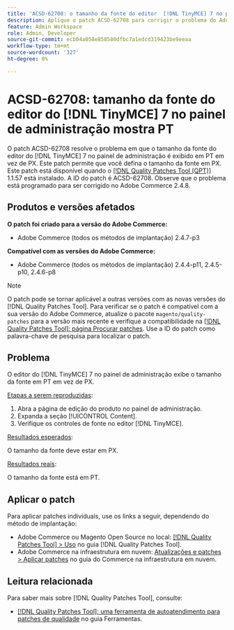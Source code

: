 ```yaml
---
title: 'ACSD-62708: o tamanho da fonte do editor  [!DNL TinyMCE] 7 no painel do administrador mostra PT'
description: Aplique o patch ACSD-62708 para corrigir o problema do Adobe Commerce em que o tamanho da fonte do editor do  [!DNL TinyMCE] 7 no administrador mostra PT e não PX. Agora, você também pode definir o tamanho da fonte em PX em vez de PT.
feature: Admin Workspace
role: Admin, Developer
source-git-commit: ecb04a058e858580dfbc7a1edcd319423be9eeaa
workflow-type: tm+mt
source-wordcount: '327'
ht-degree: 0%

---
```



# ACSD-62708: tamanho da fonte do editor do [!DNL TinyMCE] 7 no painel de administração mostra PT

O patch ACSD-62708 resolve o problema em que o tamanho da fonte do editor do [!DNL TinyMCE] 7 no painel de administração é exibido em PT em vez de PX. Este patch permite que você defina o tamanho da fonte em PX. Este patch está disponível quando o [[!DNL Quality Patches Tool (QPT)]](/help/tools/quality-patches-tool/quality-patches-tool-to-self-serve-quality-patches.md) 1.1.57 está instalado. A ID do patch é ACSD-62708. Observe que o problema está programado para ser corrigido no Adobe Commerce 2.4.8.

## Produtos e versões afetados

**O patch foi criado para a versão do Adobe Commerce:**

* Adobe Commerce (todos os métodos de implantação) 2.4.7-p3

**Compatível com as versões do Adobe Commerce:**

* Adobe Commerce (todos os métodos de implantação) 2.4.4-p11, 2.4.5-p10, 2.4.6-p8

>[!NOTE]
>
>O patch pode se tornar aplicável a outras versões com as novas versões do [!DNL Quality Patches Tool]. Para verificar se o patch é compatível com a sua versão do Adobe Commerce, atualize o pacote `magento/quality-patches` para a versão mais recente e verifique a compatibilidade na [[!DNL Quality Patches Tool]: página Procurar patches](https://experienceleague.adobe.com/tools/commerce-quality-patches/index.html?lang=pt-BR). Use a ID do patch como palavra-chave de pesquisa para localizar o patch.

## Problema

O editor do [!DNL TinyMCE] 7 no painel de administração exibe o tamanho da fonte em PT em vez de PX.

<u>Etapas a serem reproduzidas</u>:

1. Abra a página de edição do produto no painel de administração.
1. Expanda a seção [!UICONTROL Content].
1. Verifique os controles de fonte no editor [!DNL TinyMCE].

<u>Resultados esperados</u>:

O tamanho da fonte deve estar em PX.

<u>Resultados reais</u>:

O tamanho da fonte está em PT.

## Aplicar o patch

Para aplicar patches individuais, use os links a seguir, dependendo do método de implantação:

* Adobe Commerce ou Magento Open Source no local: [[!DNL Quality Patches Tool] > Uso](/help/tools/quality-patches-tool/usage.md) no guia [!DNL Quality Patches Tool].
* Adobe Commerce na infraestrutura em nuvem: [Atualizações e patches > Aplicar patches](https://experienceleague.adobe.com/docs/commerce-cloud-service/user-guide/develop/upgrade/apply-patches.html?lang=pt-BR) no guia do Commerce na infraestrutura em nuvem.

## Leitura relacionada

Para saber mais sobre [!DNL Quality Patches Tool], consulte:

* [[!DNL Quality Patches Tool]: uma ferramenta de autoatendimento para patches de qualidade](/help/tools/quality-patches-tool/quality-patches-tool-to-self-serve-quality-patches.md) no guia Ferramentas.
